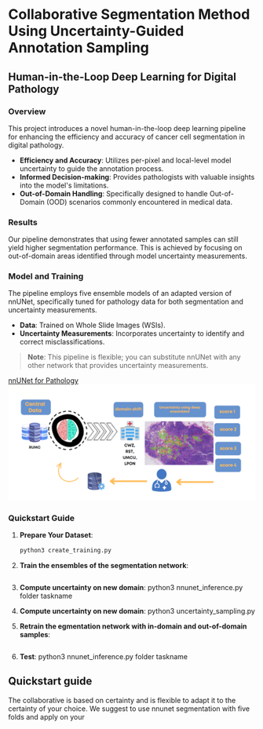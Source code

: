 # Collaborative Segmentation Method Using Uncertainty-Guided Annotation Sampling
## Human-in-the-Loop Deep Learning for Digital Pathology

### Overview

This project introduces a novel human-in-the-loop deep learning pipeline for enhancing the efficiency and accuracy of cancer cell segmentation in digital pathology. 

- **Efficiency and Accuracy**: Utilizes per-pixel and local-level model uncertainty to guide the annotation process.
- **Informed Decision-making**: Provides pathologists with valuable insights into the model's limitations.
- **Out-of-Domain Handling**: Specifically designed to handle Out-of-Domain (OOD) scenarios commonly encountered in medical data.

### Results

Our pipeline demonstrates that using fewer annotated samples can still yield higher segmentation performance. This is achieved by focusing on out-of-domain areas identified through model uncertainty measurements.

### Model and Training

The pipeline employs five ensemble models of an adapted version of nnUNet, specifically tuned for pathology data for both segmentation and uncertainty measurements.

- **Data**: Trained on Whole Slide Images (WSIs).
- **Uncertainty Measurements**: Incorporates uncertainty to identify and correct misclassifications.

> **Note**: This pipeline is flexible; you can substitute nnUNet with any other network that provides uncertainty measurements.

[nnUNet for Pathology](https://github.com/DIAGNijmegen/nnUNet-for-pathology/tree/nnunet_for_pathology_v1)
![Overview](images/overview.PNG)

### Quickstart Guide

1. **Prepare Your Dataset**:  
   ```bash
   python3 create_training.py

2. **Train the ensembles of the segmentation network**:
   
   ```bash nnunet plan_train task_name  root --network 2d --planner3d None --planner2d ExperimentPlanner2D_v21_RGB_scaleTo_0_1_bs8_ps512 --plans nnUNet_RGB_scaleTo_0_1_bs8_ps512 --trainer nnUNetTrainerV2_BN --fold 0 to 4
   
 3. **Compute uncertainty on new domain**:
       python3 nnunet_inference.py folder taskname 

 4. **Compute uncertainty on new domain**:
       python3 uncertainty_sampling.py
5. **Retrain the egmentation network with in-domain and out-of-domain samples**:
   
   ```bash nnunet plan_train task_name  root --network 2d --planner3d None --planner2d ExperimentPlanner2D_v21_RGB_scaleTo_0_1_bs8_ps512 --plans nnUNet_RGB_scaleTo_0_1_bs8_ps512 --trainer nnUNetTrainerV2_BN --fold 0
   
 3. **Test**:
       python3 nnunet_inference.py folder taskname
    
## Quickstart guide

The collaborative is based on certainty and is flexible to adapt it to the certainty of your choice. We suggest to use nnunet segmentation with five folds and apply on your 



